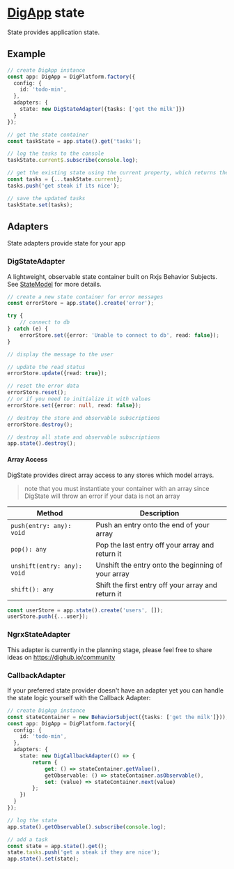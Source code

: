# [DigApp](../../README.md) state

State provides application state. 

## Example

```typescript
// create DigApp instance
const app: DigApp = DigPlatform.factory({
  config: {
    id: 'todo-min',
  },
  adapters: {
    state: new DigStateAdapter({tasks: ['get the milk']})
  }
});

// get the state container
const taskState = app.state().get('tasks');

// log the tasks to the console
taskState.current$.subscribe(console.log);

// get the existing state using the current property, which returns the current static state
const tasks = {...taskState.current};
tasks.push('get steak if its nice');

// save the updated tasks
taskState.set(tasks);
```

## Adapters

State adapters provide state for your app

### DigStateAdapter

A lightweight, observable state container built on Rxjs Behavior Subjects. See [StateModel](..pi/classes/models/state-model.store.md) for more details.

```typescript
// create a new state container for error messages
const errorStore = app.state().create('error');

try {
    // connect to db
} catch (e) {
    errorStore.set({error: 'Unable to connect to db', read: false});
}

// display the message to the user

// update the read status
errorStore.update({read: true});

// reset the error data
errorStore.reset();
// or if you need to initialize it with values
errorStore.set({error: null, read: false});

// destroy the store and observable subscriptions
errorStore.destroy();

// destroy all state and observable subscriptions
app.state().destroy();
```

#### Array Access

DigState provides direct array access to any stores which model arrays.

> note that you must instantiate your container with an array since DigState will throw an error if your data is not an array

| Method | Description |
| ------ | ----------- |
| `push(entry: any): void` | Push an entry onto the end of your array |
| `pop(): any` | Pop the last entry off your array and return it |
| `unshift(entry: any): void` | Unshift the entry onto the beginning of your array |
| `shift(): any` | Shift the first entry off your array and return it |

```typescript
const userStore = app.state().create('users', []);
userStore.push({...user});
```

### NgrxStateAdapter

This adapter is currently in the planning stage, please feel free to share ideas on https://dighub.io/community

### CallbackAdapter

If your preferred state provider doesn't have an adapter yet you can handle the state logic yourself with the Callback Adapter:

```typescript
// create DigApp instance
const stateContainer = new BehaviorSubject({tasks: ['get the milk']}));
const app: DigApp = DigPlatform.factory({
  config: {
    id: 'todo-min',
  },
  adapters: {
    state: new DigCallbackAdapter(() => {
        return {
            get: () => stateContainer.getValue(),
            getObservable: () => stateContainer.asObservable(),
            set: (value) => stateContainer.next(value)
        };
    })
  }
});

// log the state
app.state().getObservable().subscribe(console.log);

// add a task
const state = app.state().get();
state.tasks.push('get a steak if they are nice');
app.state().set(state);
```


